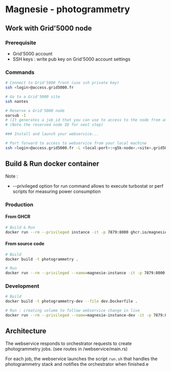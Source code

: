# Magnesie - photogrammetry

## Work with Grid'5000 node

### Prerequisite
+ Grid'5000 account
+ SSH keys : write pub key on Grid'5000 account settings

### Commands
```sh
# Connect to Grid'5000 front (use ssh private key)
ssh <login>@access.grid5000.fr

# Go to a Grid'5000 site
ssh nantes

# Reserve a Grid'5000 node
oarsub -I
# (It generates a job_id that you can use to access to the node from another terminal : $ oarsub -C <job_id>)
# (Note the reserved node ID for next step)

### Install and launch your webservice...

# Port forward to access to webservice from your local machine
ssh <login>@access.grid5000.fr -L <local-port>:<g5k-node>.<site>.grid5000.fr:<remote-port>

```

## Build & Run docker container

Note :
+ --privileged option for run command allows to execute turbostat or perf scripts for measuring power consumption

### Production

#### From GHCR
```sh
# Build & Run
docker run --rm --privileged instance -it -p 7879:8000 ghcr.io/magnesie-v2/photogrammetry
```

#### From source code
```sh
# Build
docker build -t photogrammetry .

# Run
docker run --rm --privileged --name=magnesie-instance -it -p 7879:8000 photogrammetry
```

### Development

```sh
# Build
docker build -t photogrammetry-dev --file dev.Dockerfile .

# Run : creating volume to follow webservice change in live
docker run --rm --privileged --name=magnesie-instance-dev -it -p 7879:8000 -v $(pwd)/webservice:/webservice photogrammetry-dev
```

## Architecture

The webservice responds to orchestrator requests to create photogrammetry jobs. (see routes in /webservice/main.rs)

For each job, the webservice launches the script `run.sh` that handles the photogrammetry stack and notifies the orchestrator when finished.e
